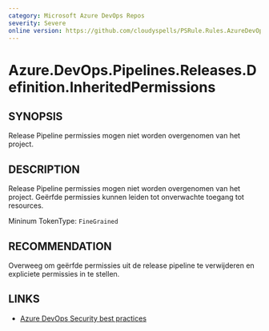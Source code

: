 ```yaml
---
category: Microsoft Azure DevOps Repos
severity: Severe
online version: https://github.com/cloudyspells/PSRule.Rules.AzureDevOps/blob/main/src/PSRule.Rules.AzureDevOps/nl/Azure.DevOps.Pipelines.Releases.Definition.InheritedPermissions.md
---
```


# Azure.DevOps.Pipelines.Releases.Definition.InheritedPermissions

## SYNOPSIS

Release Pipeline permissies mogen niet worden overgenomen van het project.

## DESCRIPTION

Release Pipeline permissies mogen niet worden overgenomen van het project. Geërfde
permissies kunnen leiden tot onverwachte toegang tot resources.

Mininum TokenType: `FineGrained`

## RECOMMENDATION

Overweeg om geërfde permissies uit de release pipeline te verwijderen en expliciete
permissies in te stellen.

## LINKS

- [Azure DevOps Security best practices](https://learn.microsoft.com/en-us/azure/devops/organizations/security/security-best-practices?view=azure-devops#scoped-permissions)
